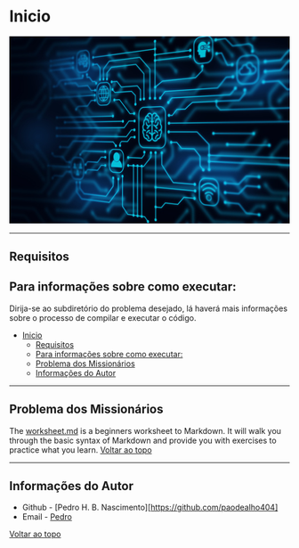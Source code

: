 # Inicio

![Project Image](https://github.com/paodealho404/ai/blob/main/ia.jpg)


---

## Requisitos

## Para informações sobre como executar: 
Dirija-se ao subdiretório do problema desejado, lá haverá mais informações sobre o processo de compilar
e executar o código.

- [Inicio](#inicio)
  - [Requisitos](#requisitos)
  - [Para informações sobre como executar:](#para-informações-sobre-como-executar)
  - [Problema dos Missionários](#problema-dos-missionários)
  - [Informações do Autor](#informações-do-autor)

---

## Problema dos Missionários

The [worksheet.md](https://github.com/jamesqquick/markdown-worksheet/blob/master/worksheet.md) is a beginners worksheet to Markdown.  It will walk you through the basic syntax of Markdown and provide you with exercises to practice what you learn.
[Voltar ao topo](#Inicio)

---

## Informações do Autor

- Github - [Pedro H. B. Nascimento][https://github.com/paodealho404]
- Email - [Pedro](phbn@ic.ufal.br)

[Voltar ao topo](#Inicio)
